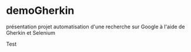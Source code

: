 # demoGherkin
présentation projet automatisation d'une recherche sur Google à l'aide de Gherkin et Selenium

Test 

